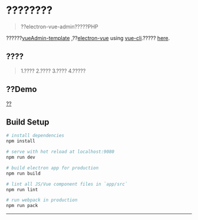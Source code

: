 # ????????

> ??electron-vue-admin?????PHP 

??????[vueAdmin-template](https://github.com/PanJiaChen/vueAdmin-template) ,??[electron-vue](https://github.com/SimulatedGREG/electron-vue) using [vue-cli](https://github.com/vuejs/vue-cli).????? [here](https://simulatedgreg.gitbooks.io/electron-vue/content/index.html).

## ????
> 1.????
> 2.????
> 3.????
> 4.?????
## ??Demo
[??](https://app.itolddriver.com)
## Build Setup

``` bash
# install dependencies
npm install

# serve with hot reload at localhost:9080
npm run dev

# build electron app for production
npm run build

# lint all JS/Vue component files in `app/src`
npm run lint

# run webpack in production
npm run pack
```
---

